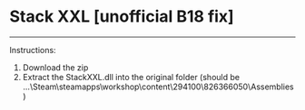 # Stack XXL [unofficial B18 fix]
--------------------
Instructions:
1. Download the zip
2. Extract the StackXXL.dll into the original folder (should be ...\Steam\steamapps\workshop\content\294100\826366050\Assemblies)
